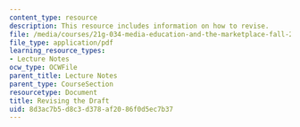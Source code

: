 ```yaml
---
content_type: resource
description: This resource includes information on how to revise.
file: /media/courses/21g-034-media-education-and-the-marketplace-fall-2005/8d3ac7b5d8c3d378af2086f0d5ec7b37_MIT21G_034F05_revisingdraf.pdf
file_type: application/pdf
learning_resource_types:
- Lecture Notes
ocw_type: OCWFile
parent_title: Lecture Notes
parent_type: CourseSection
resourcetype: Document
title: Revising the Draft
uid: 8d3ac7b5-d8c3-d378-af20-86f0d5ec7b37
---
```

